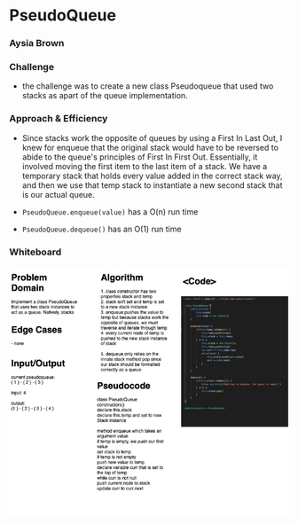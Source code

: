 # PseudoQueue
### Aysia Brown

### Challenge
- the challenge was to create a new class Pseudoqueue that used two stacks as apart of the queue implementation. 

### Approach & Efficiency
- Since stacks work the opposite of queues by using a First In Last Out, I knew for enqueue that the original stack would have to be reversed to abide to the queue's principles of First In First Out. Essentially, it involved moving the first item to the last item of a stack. We have a temporary stack that holds every value added in the correct stack way, and then we use that temp stack to instantiate a new second stack that is our actual queue.

- `PseudoQueue.enqueue(value)` has a O(n) run time
- `PseudoQueue.dequeue()` has an O(1) run time



### Whiteboard
![](../assets/PseudoQueue.png)